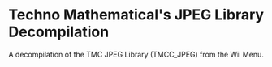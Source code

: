 # Techno Mathematical's JPEG Library Decompilation
A decompilation of the TMC JPEG Library (TMCC_JPEG) from the Wii Menu.


